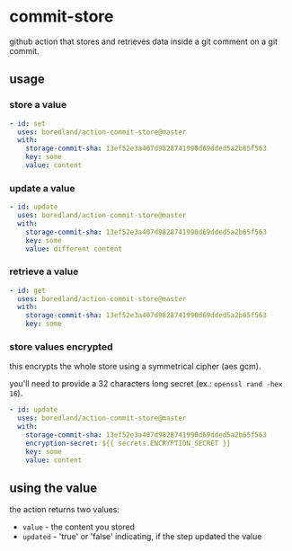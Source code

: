 # commit-store

github action that stores and retrieves data inside a git comment on a git commit.

## usage

### store a value

```yaml
- id: set
  uses: boredland/action-commit-store@master
  with:
    storage-commit-sha: 13ef52e3a407d9828741990d69dded5a2b65f563
    key: some
    value: content
```

### update a value

```yaml
- id: update
  uses: boredland/action-commit-store@master
  with:
    storage-commit-sha: 13ef52e3a407d9828741990d69dded5a2b65f563
    key: some
    value: different content
```

### retrieve a value

```yaml
- id: get
  uses: boredland/action-commit-store@master
  with:
    storage-commit-sha: 13ef52e3a407d9828741990d69dded5a2b65f563
    key: some
```

### store values encrypted

this encrypts the whole store using a symmetrical cipher (aes gcm).

you'll need to provide a 32 characters long secret (ex.: `openssl rand -hex 16`).

```yaml
- id: update
  uses: boredland/action-commit-store@master
  with:
    storage-commit-sha: 13ef52e3a407d9828741990d69dded5a2b65f563
    encryption-secret: ${{ secrets.ENCRYPTION_SECRET }}
    key: some
    value: content
```

## using the value

the action returns two values:

- `value` - the content you stored
- `updated` - 'true' or 'false' indicating, if the step updated the value

